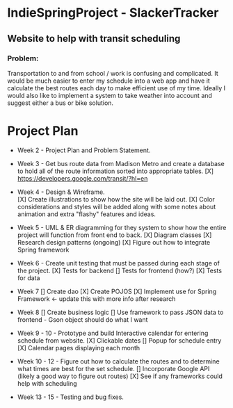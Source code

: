 # IndieSpringProject - SlackerTracker
## Website to help with transit scheduling
### Problem:
   Transportation to and from school / work is confusing and complicated.  It would be much easier to enter my schedule into a web app and have it calculate the best routes each day to make efficient use of my time.  Ideally I would also like to implement a system to take weather into account and suggest either a bus or bike solution.

# Project Plan

* Week 2 - Project Plan and Problem Statement.

* Week 3 - Get bus route data from Madison Metro and create a database to hold all of the route information sorted into appropriate tables.
	[X] https://developers.google.com/transit/?hl=en

* Week 4 - Design & Wireframe.  
	[X] Create illustrations to show how the site will be laid out.
	[X] Color considerations and styles will be added along with some notes about animation and extra "flashy" features and ideas.

* Week 5 - UML & ER diagramming for they system to show how the entire project will function from front end to back.
	[X] Diagram classes
	[X] Research design patterns (ongoing)
	[X] Figure out how to integrate Spring framework

* Week 6 - Create unit testing that must be passed during each stage of the project.
	[X] Tests for backend
	[] Tests for frontend (how?)
	[X] Tests for data
	
* Week 7
    [] Create dao
    [X] Create POJOS
    [X] Implement use for Spring Framework <- update this with more info after research
    
* Week 8
    [] Create business logic
    [] Use framework to pass JSON data to frontend - Gson object should do what I want

* Week 9 - 10 - Prototype and build Interactive calendar for entering schedule from website.
	[X] Clickable dates
	[] Popup for schedule entry
	[X] Calendar pages displaying each month

* Week 10 - 12 - Figure out how to calculate the routes and to determine what times are best for the set schedule.
	[] Incorporate Google API (likely a good way to figure out routes)
	[X] See if any frameworks could help with scheduling

* Week 13 - 15 - Testing and bug fixes.